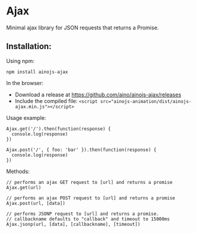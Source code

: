 Ajax
====

Minimal ajax library for JSON requests that returns a Promise.

Installation:
-------------

Using npm:

    npm install ainojs-ajax

In the browser:

- Download a release at https://github.com/aino/ainojs-ajax/releases
- Include the compiled file: ``<script src="ainojs-animation/dist/ainojs-ajax.min.js"></script>``

Usage example:

    Ajax.get('/').then(function(response) {
      console.log(response)
    })

    Ajax.post('/', { foo: 'bar' }).then(function(response) {
      console.log(response)
    })

Methods:
    
    // performs an ajax GET request to [url] and returns a promise
    Ajax.get(url)

    // performs an ajax POST request to [url] and returns a promise
    Ajax.post(url, [data])

    // performs JSONP request to [url] and returns a promise. 
    // callbackname defaults to "callback" and timeout to 15000ms 
    Ajax.jsonp(url, [data], [callbackname], [timeout]) 